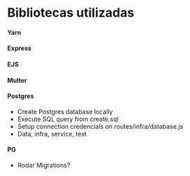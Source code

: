 # Bibliotecas utilizadas

#### Yarn
#### Express
#### EJS
#### Multer

#### Postgres
- Create Postgres database locally
- Execute SQL query from create.sql
- Setup connection credencials on routes/infra/database.js
- Data, infra, service, test

#### PG
- Rodar Migrations?
